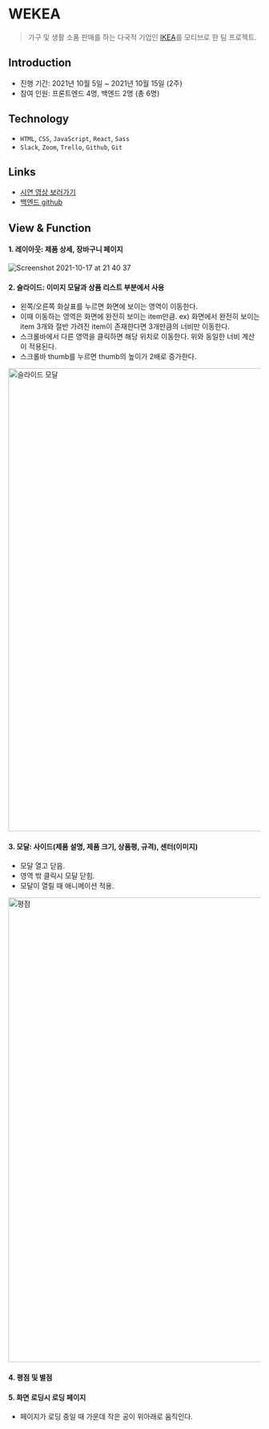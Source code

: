 # WEKEA
> 가구 및 생활 소품 판매를 하는 다국적 기업인 [IKEA](https://www.ikea.com/kr/ko/)를 모티브로 한 팀 프로젝트.

## Introduction
- 진행 기간: 2021년 10월 5일 ~ 2021년 10월 15일 (2주)
- 참여 인원: 프론트엔드 4명, 백엔드 2명 (총 6명)

## Technology
- `HTML`, `CSS`, `JavaScript`, `React`, `Sass`
- `Slack`, `Zoom`, `Trello`, `Github`, `Git`

## Links
- [시연 영상 보러가기](https://youtu.be/T7oaFLtjy6U)
- [백엔드 github](https://github.com/wecode-bootcamp-korea/25-1st-WEKEA-backend.git)

## View & Function
#### 1. 레이아웃: 제품 상세, 장바구니 페이지
![Screenshot 2021-10-17 at 21 40 37](https://user-images.githubusercontent.com/40952119/146351510-1c113a91-9b0b-4c4a-985c-28c5b4797e55.jpg)


#### 2. 슬라이드: 이미지 모달과 상품 리스트 부분에서 사용
- 왼쪽/오른쪽 화살표를 누르면 화면에 보이는 영역이 이동한다.
- 이때 이동하는 영역은 화면에 완전히 보이는 item만큼.
  ex) 화면에서 완전히 보이는 item 3개와 절반 가려진 item이 존재한다면 3개만큼의 너비만 이동한다.
- 스크롤바에서 다른 영역을 클릭하면 해당 위치로 이동한다. 위와 동일한 너비 계산이 적용된다.
- 스크롤바 thumb를 누르면 thumb의 높이가 2배로 증가한다.
<img width="924" alt="슬라이드 모달" src="https://user-images.githubusercontent.com/40952119/146351462-3c262b19-01ab-47ac-8851-8808779683b4.png">

#### 3. 모달: 사이드(제품 설명, 제품 크기, 상품평, 규격), 센터(이미지)
- 모달 열고 닫음.
- 영역 밖 클릭시 모달 닫힘.
- 모달이 열릴 때 애니메이션 적용.
<img width="927" alt="평점" src="https://user-images.githubusercontent.com/40952119/146352909-51994b4f-a9a1-48e2-b548-9ee87e959c94.png">

#### 4. 평점 및 별점
#### 5. 화면 로딩시 로딩 페이지
- 페이지가 로딩 중일 때 가운데 작은 공이 위아래로 움직인다.
